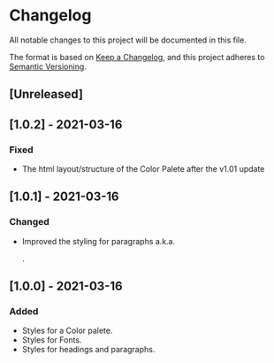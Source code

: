 
# Changelog
All notable changes to this project will be documented in this file.

The format is based on [Keep a Changelog](https://keepachangelog.com/en/1.0.0/),
and this project adheres to [Semantic Versioning](https://semver.org/spec/v2.0.0.html).

## [Unreleased]

## [1.0.2] - 2021-03-16
### Fixed
- The html layout/structure of the Color Palete after the v1.01 update

## [1.0.1] - 2021-03-16
### Changed
- Improved the styling for paragraphs a.k.a. <p>.

## [1.0.0] - 2021-03-16
### Added
- Styles for a Color palete.
- Styles for Fonts.
- Styles for headings and paragraphs.